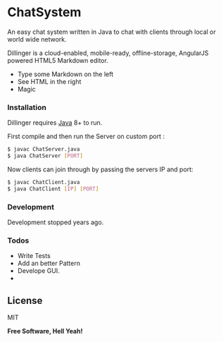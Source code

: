 # ChatSystem
An easy chat system written in Java to chat with clients through local or world wide network.

Dillinger is a cloud-enabled, mobile-ready, offline-storage, AngularJS powered HTML5 Markdown editor.

  - Type some Markdown on the left
  - See HTML in the right
  - Magic

### Installation

Dillinger requires [Java](https://java.com/) 8+ to run.

First compile and then run the Server on custom port :

```sh
$ javac ChatServer.java
$ java ChatServer [PORT]
```

Now clients can join through by passing the servers IP and port:

```sh
$ javac ChatClient.java
$ java ChatClient [IP] [PORT]
```

### Development

Development stopped years ago. 

### Todos

 - Write Tests
 - Add an better Pattern
 - Develope GUI.
 - 
License
----
MIT


**Free Software, Hell Yeah!**

